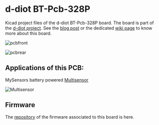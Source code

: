 # d-diot BT-Pcb-328P

Kicad project files of the d-diot BT-Pcb-328P board.
The board is part of the [d-diot project](https://www.d-diot.com).
See the [blog post](https://www.d-diot.com/2019/11/09/bt-pcb-328p/) or the dedicated [wiki page](https://wiki.d-diot.com/hardware/pcb/mysensors/bt_pcb_328p) to know more about this board.

![pcbfront](https://wiki.d-diot.com/_media/hardware/pcb/mysensors/bt-pcb-328p/board-layout/bt-pcb-328p-v.3.0-front.jpg)

![pcbrear](https://wiki.d-diot.com/_media/hardware/pcb/mysensors/bt-pcb-328p/board-layout/bt-pcb-328p-v.3.0-rear.jpg)


## Applications of this PCB:

MySensors battery powered [Multisensor](https://wiki.d-diot.com/sensors_and_actuators/mysensors/d-diot_battery_powered_multisensor)

![Multisensor](https://wiki.d-diot.com/_media/sensors_and_actuators/mysensors/btfinal/case2.jpg)

## Firmware

The [repository](https://github.com/d-diot/BT-Pcb-328P-firmware) of the firmware associated to this board is here.
